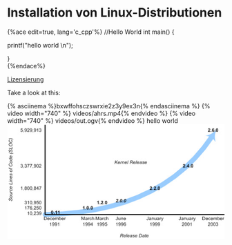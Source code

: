 # Installation von Linux-Distributionen

{%ace edit=true,  lang='c_cpp'%}
//Hello World
int main() {

  printf("hello world \n");

}  
{%endace%}

[Lizensierung](./open-source-lizensierung.md)

Take a look at this:
 
{% asciinema %}bxwffohsczswrxie2z3y9ex3n{% endasciinema %}
{% video width="740" %} videos/ahrs.mp4{% endvideo %}
{% video width="740" %} videos/out.ogv{% endvideo %}
hello world 
![](/images/kernel_versions_sloc.jpg)  